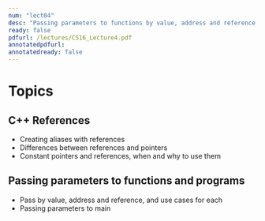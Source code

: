 ```yaml
---
num: "lect04"
desc: "Passing parameters to functions by value, address and reference, passing parameters to programs"
ready: false
pdfurl: /lectures/CS16_Lecture4.pdf
annotatedpdfurl: 
annotatedready: false
---
```


# Topics

## C++ References
* Creating aliases with references
* Differences between references and pointers
* Constant pointers and references, when and why to use them

## Passing parameters to functions and programs
* Pass by value, address and reference, and use cases for each
* Passing parameters to main
